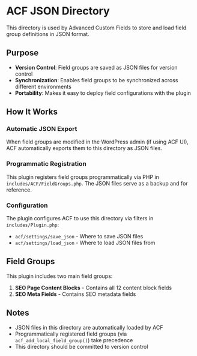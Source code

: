 # ACF JSON Directory

This directory is used by Advanced Custom Fields to store and load field group definitions in JSON format.

## Purpose

- **Version Control**: Field groups are saved as JSON files for version control
- **Synchronization**: Enables field groups to be synchronized across different environments
- **Portability**: Makes it easy to deploy field configurations with the plugin

## How It Works

### Automatic JSON Export
When field groups are modified in the WordPress admin (if using ACF UI), ACF automatically exports them to this directory as JSON files.

### Programmatic Registration
This plugin registers field groups programmatically via PHP in `includes/ACF/FieldGroups.php`. The JSON files serve as a backup and for reference.

### Configuration
The plugin configures ACF to use this directory via filters in `includes/Plugin.php`:
- `acf/settings/save_json` - Where to save JSON files
- `acf/settings/load_json` - Where to load JSON files from

## Field Groups

This plugin includes two main field groups:

1. **SEO Page Content Blocks** - Contains all 12 content block fields
2. **SEO Meta Fields** - Contains SEO metadata fields

## Notes

- JSON files in this directory are automatically loaded by ACF
- Programmatically registered field groups (via `acf_add_local_field_group()`) take precedence
- This directory should be committed to version control
